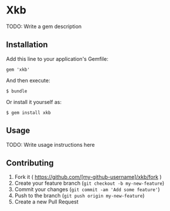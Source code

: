 # Xkb

TODO: Write a gem description

## Installation

Add this line to your application's Gemfile:

    gem 'xkb'

And then execute:

    $ bundle

Or install it yourself as:

    $ gem install xkb

## Usage

TODO: Write usage instructions here

## Contributing

1. Fork it ( https://github.com/[my-github-username]/xkb/fork )
2. Create your feature branch (`git checkout -b my-new-feature`)
3. Commit your changes (`git commit -am 'Add some feature'`)
4. Push to the branch (`git push origin my-new-feature`)
5. Create a new Pull Request
